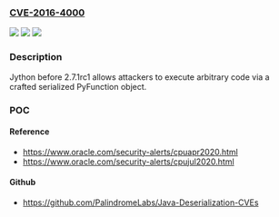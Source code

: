 ### [CVE-2016-4000](https://cve.mitre.org/cgi-bin/cvename.cgi?name=CVE-2016-4000)
![](https://img.shields.io/static/v1?label=Product&message=n%2Fa&color=blue)
![](https://img.shields.io/static/v1?label=Version&message=n%2Fa&color=blue)
![](https://img.shields.io/static/v1?label=Vulnerability&message=n%2Fa&color=brighgreen)

### Description

Jython before 2.7.1rc1 allows attackers to execute arbitrary code via a crafted serialized PyFunction object.

### POC

#### Reference
- https://www.oracle.com/security-alerts/cpuapr2020.html
- https://www.oracle.com/security-alerts/cpujul2020.html

#### Github
- https://github.com/PalindromeLabs/Java-Deserialization-CVEs

